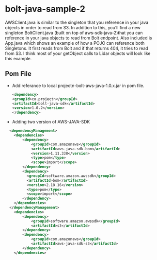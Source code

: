 # bolt-java-sample-2
AWSClient.java is similar to the singleton that you reference in your java objects in order to read from S3. In addition to this, you’ll find a  new singleton BoltClient.java (built on top of aws-sdk-java-2)that you can reference in your java objects to read from Bolt endpoint. Also included is App.java which shows an example of how a POJO can reference both Singletons. It first reads from Bolt and if that returns 404, it tries to read from S3.  I think most of your getObject calls to Lidar objects will look like this example.


## Pom File
- Add referance to local projectn-bolt-aws-java-1.0.x.jar in pom file.
    ```xml
  <dependency>
    <groupId>co.projectn</groupId>
    <artifactId>bolt-java-sdk</artifactId>
    <version>1.0.2</version>
  </dependency>
    ```
- Adding two version of AWS-JAVA-SDK
```xml
  <dependencyManagement>
    <dependencies>
        <dependency>
            <groupId>com.amazonaws</groupId>
            <artifactId>aws-java-sdk-bom</artifactId>
            <version>1.11.338</version>
            <type>pom</type>
            <scope>import</scope>
        </dependency>
        <dependency>
          <groupId>software.amazon.awssdk</groupId>
          <artifactId>bom</artifactId>
          <version>2.18.16</version>
          <type>pom</type>
          <scope>import</scope>
        </dependency>
    </dependencies>
  </dependencyManagement>
    <dependencies>
        <dependency>
            <groupId>software.amazon.awssdk</groupId>
            <artifactId>s3</artifactId>
        </dependency>
        <dependency>
            <groupId>com.amazonaws</groupId>
            <artifactId>aws-java-sdk-s3</artifactId>
        </dependency>
    </dependencies>
```
